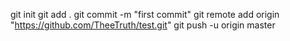 git init
git add .
git commit -m "first commit"
git remote add origin "https://github.com/TheeTruth/test.git"
git push -u origin master
